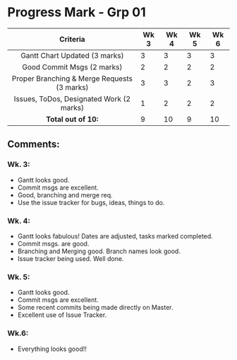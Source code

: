 # Progress Mark - Grp 01

| Criteria                                    | Wk 3 | Wk 4 | Wk 5 | Wk 6|
| :-----------------------------------------: | ---- | ---- | ---- | --- |
| Gantt Chart Updated (3 marks)               | 3    | 3    | 3    | 3   |
| Good Commit Msgs (2 marks)                  | 2    | 2    | 2    | 2   |  
| Proper Branching & Merge Requests (3 marks) | 3    | 3    | 2    | 3   |
| Issues, ToDos, Designated Work (2 marks)    | 1    | 2    | 2    | 2   |
| **Total out of 10:**                        | 9    | 10   | 9    | 10  |

## Comments:
### Wk. 3:
* Gantt looks good.
* Commit msgs are excellent.
* Good, branching and merge req.
* Use the issue tracker for bugs, ideas, things to do.

### Wk. 4:
* Gantt looks fabulous! Dates are adjusted, tasks marked completed.
* Commit msgs. are good.
* Branching and Merging good. Branch names look good.
* Issue tracker being used. Well done.

### Wk. 5:
* Gantt looks good.
* Commit msgs are excellent.
* Some recent commits being made directly on Master.
* Excellent use of Issue Tracker.

### Wk.6:
* Everything looks good!!
